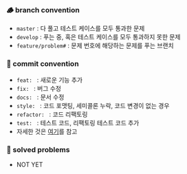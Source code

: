 ### 🪵 branch convention
- `master` : 다 풀고 테스트 케이스를 모두 통과한 문제
- `develop` : 푸는 중, 혹은 테스트 케이스를 모두 통과하지 못한 문제
- `feature/problem#` : 문제 번호에 해당하는 문제를 푸는 브랜치

### 🚀 commit convention
- `feat: ` : 새로운 기능 추가
- `fix: ` : 버그 수정
- `docs: ` : 문서 수정
- `style: ` : 코드 포맷팅, 세미콜론 누락, 코드 변경이 없는 경우
- `refactor: ` : 코드 리팩토링
- `test: ` : 테스트 코드, 리팩토링 테스트 코드 추가
- 자세한 것은 [여기](https://gist.github.com/stephenparish/9941e89d80e2bc58a153)를 참고

### 🤔 solved problems
- NOT YET